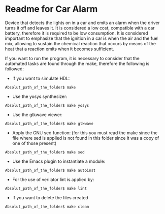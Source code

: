 # Readme for Car Alarm 

Device that detects the lights on in a car and emits an alarm when the driver turns it off and leaves it. It is considered a low cost, compatible with a car battery, therefore it is required to be low consumption. It is considered important to emphasize that the ignition in a car is when the air and the fuel mix, allowing to sustain the chemical reaction that occurs by means of the heat that a reaction emits when it becomes sufficient.

If you want to run the program, it is necessary to consider that the automated tasks are found through the make, therefore the following is followed:

* If you want to simulate HDL:

~~~~
Absolut_path_of_the_folder$ make
~~~~

* Use the yosys synthesizer:

~~~~
Absolut_path_of_the_folder$ make yosys
~~~~

* Use the gtkwave viewer:

~~~~
Absolut_path_of_the_folder$ make gtkwave
~~~~


* Apply the GNU sed function: (for this you must read the make since the file where sed is applied is not found in this folder since it was a copy of one of those present)

~~~~
Absolut_path_of_the_folder$ make sed
~~~~


* Use the Emacs plugin to instantiate a module:

~~~~
Absolut_path_of_the_folder$ make autoinst
~~~~
* For the use of verilator lint is applied by:

~~~~
Absolut_path_of_the_folder$ make lint
~~~~

* If you want to delete the files created

~~~~
Absolut_path_of_the_folder$ make clean
~~~~
